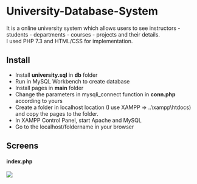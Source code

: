 # University-Database-System
<p>It is a online university system which allows users to see instructors - students - departments - courses - projects and their details.<br>
I used PHP 7.3 and HTML/CSS for implementation.
</p>

<p><h2>Install</h2>
<ul>
        <li>Install <b>university.sql</b> in <b>db</b> folder</li>
        <li>Run in MySQL Workbench to create database</li>
        <li>Install pages in <b>main</b> folder</li>
        <li>Change the parameters in mysqli_connect function in <b>conn.php</b> according to yours</li>
        <li>Create a folder in localhost location (I use XAMPP => ..\xampp\htdocs) and copy the pages to the folder. </li>
        <li>In XAMPP Control Panel, start Apache and MySQL</li>
        <li>Go to the localhost/foldername in your browser</li>
</ul>
</p>
<p><h2>Screens</h2>
<h4>index.php</h4>
<img src="Screen/index.jpg">
</p>
